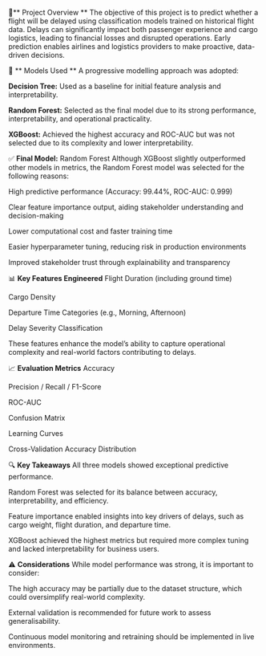 
🚀** Project Overview **
The objective of this project is to predict whether a flight will be delayed using classification models trained on historical flight data. Delays can significantly impact both passenger experience and cargo logistics, leading to financial losses and disrupted operations. Early prediction enables airlines and logistics providers to make proactive, data-driven decisions.

🧠 ** Models Used **
A progressive modelling approach was adopted:

**Decision Tree:** Used as a baseline for initial feature analysis and interpretability.

**Random Forest:** Selected as the final model due to its strong performance, interpretability, and operational practicality.

**XGBoost:** Achieved the highest accuracy and ROC-AUC but was not selected due to its complexity and lower interpretability.

✅ **Final Model:** Random Forest
Although XGBoost slightly outperformed other models in metrics, the Random Forest model was selected for the following reasons:

High predictive performance (Accuracy: 99.44%, ROC-AUC: 0.999)

Clear feature importance output, aiding stakeholder understanding and decision-making

Lower computational cost and faster training time

Easier hyperparameter tuning, reducing risk in production environments

Improved stakeholder trust through explainability and transparency

📊 **Key Features Engineered**
Flight Duration (including ground time)

Cargo Density

Departure Time Categories (e.g., Morning, Afternoon)

Delay Severity Classification

These features enhance the model’s ability to capture operational complexity and real-world factors contributing to delays.

📈 **Evaluation Metrics**
Accuracy

Precision / Recall / F1-Score

ROC-AUC

Confusion Matrix

Learning Curves

Cross-Validation Accuracy Distribution

🔍 **Key Takeaways**
All three models showed exceptional predictive performance.

Random Forest was selected for its balance between accuracy, interpretability, and efficiency.

Feature importance enabled insights into key drivers of delays, such as cargo weight, flight duration, and departure time.

XGBoost achieved the highest metrics but required more complex tuning and lacked interpretability for business users.

⚠️ **Considerations**
While model performance was strong, it is important to consider:

The high accuracy may be partially due to the dataset structure, which could oversimplify real-world complexity.

External validation is recommended for future work to assess generalisability.

Continuous model monitoring and retraining should be implemented in live environments.
